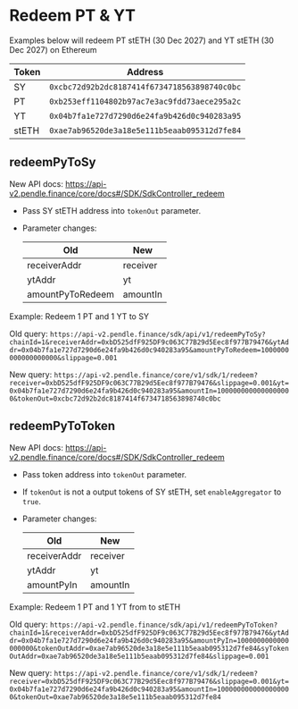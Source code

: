 # Redeem PT & YT
Examples below will redeem PT stETH (30 Dec 2027) and YT stETH (30 Dec 2027) on Ethereum

| Token | Address |
|--------|---------|
|SY|`0xcbc72d92b2dc8187414f6734718563898740c0bc`|
|PT|`0xb253eff1104802b97ac7e3ac9fdd73aece295a2c`|
|YT|`0x04b7fa1e727d7290d6e24fa9b426d0c940283a95`|
|stETH|`0xae7ab96520de3a18e5e111b5eaab095312d7fe84`|

## redeemPyToSy
New API docs: https://api-v2.pendle.finance/core/docs#/SDK/SdkController_redeem

- Pass SY stETH address into `tokenOut` parameter.
- Parameter changes:

    | Old | New |
    |-----|-----|
    |receiverAddr|receiver|
    |ytAddr|yt|
    |amountPyToRedeem|amountIn|

Example: Redeem 1 PT and 1 YT to SY

Old query: `https://api-v2.pendle.finance/sdk/api/v1/redeemPyToSy?chainId=1&receiverAddr=0xbD525dfF925DF9c063C77B29d5Eec8f977B79476&ytAddr=0x04b7fa1e727d7290d6e24fa9b426d0c940283a95&amountPyToRedeem=1000000000000000000&slippage=0.001`

New query: `https://api-v2.pendle.finance/core/v1/sdk/1/redeem?receiver=0xbD525dfF925DF9c063C77B29d5Eec8f977B79476&slippage=0.001&yt=0x04b7fa1e727d7290d6e24fa9b426d0c940283a95&amountIn=1000000000000000000&tokenOut=0xcbc72d92b2dc8187414f6734718563898740c0bc`

## redeemPyToToken
New API docs: https://api-v2.pendle.finance/core/docs#/SDK/SdkController_redeem

- Pass token address into `tokenOut` parameter.
- If `tokenOut` is not a output tokens of SY stETH, set `enableAggregator` to `true`.
- Parameter changes:

    | Old | New |
    |-----|-----|
    |receiverAddr|receiver|
    |ytAddr|yt|
    |amountPyIn|amountIn|

Example: Redeem 1 PT and 1 YT from to stETH

Old query: `https://api-v2.pendle.finance/sdk/api/v1/redeemPyToToken?chainId=1&receiverAddr=0xbD525dfF925DF9c063C77B29d5Eec8f977B79476&ytAddr=0x04b7fa1e727d7290d6e24fa9b426d0c940283a95&amountPyIn=1000000000000000000&tokenOutAddr=0xae7ab96520de3a18e5e111b5eaab095312d7fe84&syTokenOutAddr=0xae7ab96520de3a18e5e111b5eaab095312d7fe84&slippage=0.001`


New query: `https://api-v2.pendle.finance/core/v1/sdk/1/redeem?receiver=0xbD525dfF925DF9c063C77B29d5Eec8f977B79476&slippage=0.001&yt=0x04b7fa1e727d7290d6e24fa9b426d0c940283a95&amountIn=1000000000000000000&tokenOut=0xae7ab96520de3a18e5e111b5eaab095312d7fe84`